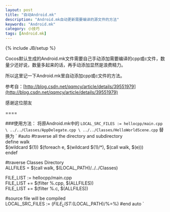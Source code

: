 ```yaml
---
layout: post
title: "自动Android.mk"
description: "Android.mk自动更新需要编译的源文件的方法"
keywords: "Android.mk"
category: 小技巧
tags: [Android.mk]
---
```


{% include JB/setup %}

Cocos默认生成的Android.mk文件需要自己手动添加需要编译的cpp或c文件，数量少还好说，数量多起来的话，再手动添加显然是浪费精力。

所以这里记一下Android.mk里自动添加cpp或c文件的方法。

参考自：[http://blog.csdn.net/qqmcy/article/details/39551979](http://blog.csdn.net/qqmcy/article/details/39551979)

感谢这位朋友

====

###使用方法：
将原Android.mk中的
`
LOCAL_SRC_FILES := hellocpp/main.cpp \
                   ../../Classes/AppDelegate.cpp \
                   ../../Classes/HelloWorldScene.cpp
`
替换为
`
#auto
#traverse all the directory and subdirectory  
define walk  
  $(wildcard $(1)) $(foreach e, $(wildcard $(1)/*), $(call walk, $(e)))  
endef  
   
#traverse Classes Directory  
ALLFILES = $(call walk, $(LOCAL_PATH)/../../Classes)  
   
FILE_LIST := hellocpp/main.cpp  
FILE_LIST += $(filter %.cpp, $(ALLFILES))  
FILE_LIST += $(filter %.c, $(ALLFILES))  
   
#source file will be compiled  
LOCAL_SRC_FILES := $(FILE_LIST:$(LOCAL_PATH)/%=%)
#end auto
`